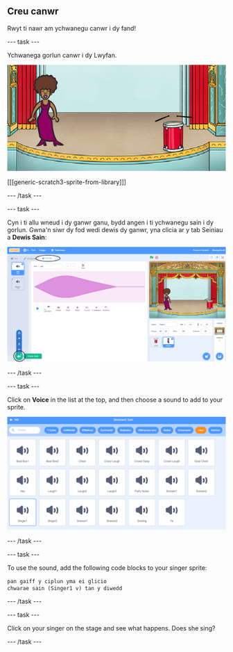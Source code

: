 ## Creu canwr

Rwyt ti nawr am ychwanegu canwr i dy fand!

\--- task \---

Ychwanega gorlun canwr i dy Lwyfan.

![sgrinlun](images/band-singer-mic.png)

[[[generic-scratch3-sprite-from-library]]]

\--- /task \---

\--- task \---

Cyn i ti allu wneud i dy ganwr ganu, bydd angen i ti ychwanegu sain i dy gorlun. Gwna'n siwr dy fod wedi dewis dy ganwr, yna clicia ar y tab Seiniau a **Dewis Sain**:

![screenshot](images/band-import-sound-annotated.png)

\--- /task \---

\--- task \---

Click on **Voice** in the list at the top, and then choose a sound to add to your sprite.

![screenshot](images/band-choose-sound.png)

\--- /task \---

\--- task \---

To use the sound, add the following code blocks to your singer sprite:

```blocks3
pan gaiff y ciplun yma ei glicio
chwarae sain (Singer1 v) tan y diwedd
```

\--- /task \---

\--- task \---

Click on your singer on the stage and see what happens. Does she sing?

\--- /task \---